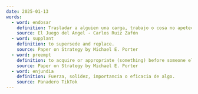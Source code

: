 ```yaml
---
date: 2025-01-13
words:
  - word: endosar
    definition: Trasladar a alguien una carga, trabajo o cosa no apetecible.
    source: El Juego del Angel - Carlos Ruiz Zafón
  - word: supplant
    definition: to supersede and replace.
    source: Paper on Strategy by Michael E. Porter
  - word: preempt
    definition: to acquire or appropriate (something) before someone else can
    source: Paper on Strategy by Michael E. Porter
  - word: enjundia
    definition: Fuerza, solidez, importancia o eficacia de algo.
    source: Panadero TikTok 
---
```

